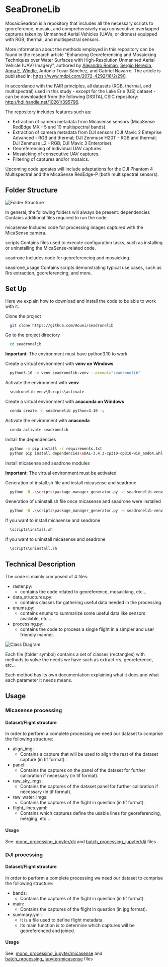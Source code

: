 # SeaDroneLib

MosaicSeadron is a repository that includes all the necessary scripts to georeference, mosaic, and comprehensively map consecutive overlapped captures taken by Unmanned Aerial Vehicles (UAVs, or drones) equipped with RGB, thermal, and multispectral sensors. 

More information about the methods employed in this repository can be found in the research article "Enhancing Georeferencing and Mosaicking Techniques over Water Surfaces with High-Resolution Unmanned Aerial Vehicle (UAV) Imagery", authored by [Alejandro Román](https://github.com/alrova96), [Sergio Heredia](https://github.com/Aouei), [Anna E. Windle](https://github.com/aewindle110), Antonio Tovar Sánchez, and Gabriel Navarro. The article is published in: https://www.mdpi.com/2072-4292/16/2/290. 

In accordance with the FAIR principles, all datasets (RGB, thermal, and multispectral) used in this study - except for the Lake Erie (US) dataset - can be downloaded from the following DIGITAL.CSIC repository: http://hdl.handle.net/10261/395796.

The repository includes features such as:
- Extraction of camera metadata from Micasense sensors (MicaSense RedEdge MX - 5 and 10 multispectral bands).
- Extraction of camera metadata from DJI sensors (DJI Mavic 2 Enteprise Advanced - RGB and thermal; DJI Zenmuse H20T - RGB and thermal; DJI Zenmuse L2 - RGB; DJI Mavic 3 Enterprise).
- Georeferencing of individual UAV captures.
- Mosaicking of consecutive UAV captures.
- Filtering of captures and/or mosaics.

Upcoming code updates will include adaptations for the DJI Phantom 4 Multispectral and the MicaSense RedEdge-P (both multispectral sensors).

## Folder Structure


<img src="/captures/Folder_structure.png" alt="Folder Structure" title="Folder Structure">

In general, the following folders will always be present:
dependencies
Contains additional files required to run the code.

micasense
Includes code for processing images captured with the MicaSense camera.

scripts
Contains files used to execute configuration tasks, such as installing or uninstalling the MicaSense-related code.

seadrone
Includes code for georeferencing and mosaicking.

seadrone_usage
Contains scripts demonstrating typical use cases, such as Rrs extraction, georeferencing, and more.

## Set Up
Here we explain how to download and install the code to be able to work with it.

Clone the project

```bash
  git clone https://github.com/Aouei/seadronelib
```

Go to the project directory

```bash
  cd seadronelib
```

**Important**: The environment must have python3.10 to work.

Create a virtual environment with **venv on Windows**
```bash
  python3.10 -m venv seadronelib-venv --prompt="seadronelib"
```

Activate the environment with **venv**
```bash
  seadronelib-venv\Scripts\activate
```

Create a virtual environment with **anaconda on Windows**
```bash
  conda create -n seadronelib python=3.10 -y
```

Activate the environment with **anaconda**
```bash
  conda activate seadronelib
```

Install the dependencies
```bash
  python -m pip install -r requirements.txt
  python pip install dependencies\GDAL-3.4.3-cp310-cp310-win_amd64.whl 
```

Install micasense and seadrone modules

**Important**: The virtual environment must be activated

Generation of install.sh file and install micasense and seadrone
```bash
  python -B .\scripts\package_manager_generator.py -e seadronelib-venv -p micasense,seadrone -i 1 -ri 1
```

Generation of uninstall.sh file once micasense and seadrone were installed
```bash
  python -B .\scripts\package_manager_generator.py -e seadronelib-venv -p micasense,seadrone -u 1
```

If you want to install micasense and seadrone
```bash
  \scripts\install.sh

```
If you want to uninstall micasense and seadrone
```bash
  \scripts\uninstall.sh
```
## Technical Description

The code is mainly composed of 4 files:
- raster.py: 
  - contains the code related to georeference, mosaicking, etc...
- data_structures.py: 
  - contains classes for gathering useful data needed in the processing.
- enums.py: 
  - contains enums to summarize some useful data like sensors available, etc...
- processing.py: 
  - contains the code to process a single flight in a simpler and user friendly manner.

<img src="/captures/Class_diagram.jpg" alt="Class Diagram" title="Class Diagram">

Each file (folder symbol) contains a set of classes (rectangles) with methods to solve the needs we have such as extract rrs, georeference, etc...

Each method has its own documentation explaining what it does and what each parameter it needs means.
## Usage

### Micasense processing
#### Dataset/Flight structure
In order to perform a complete processing we need our dataset to comprise the following structure:

- align_img: 
  - Contains a capture that will be used to align the rest of the dataset capture (in tif format).
- panel: 
  - Contains the captures on the panel of the dataset for further calibration if necessary (in tif format).
- raw_sky_imgs: 
  - Contains the captures of the dataset panel for further calibration if necessary (in tif format).
- raw_water_imgs: 
  - Contains the captures of the flight in question (in tif format).
- flight_lines.yaml: 
  - Contains which captures define the usable lines for georeferencing, merging, etc...

#### Usage
See: [mono_processing_jupyter/dji](/seadrone_usage/mono_processing_jupyter/dji.ipynb) and [batch_processing_jupyter/dji](/seadrone_usage/batch_processing_jupyter/dji.ipynb) files

### DJI processing
#### Dataset/Flight structure
In order to perform a complete processing we need our dataset to comprise the following structure:

- bands: 
  - Contains the captures of the flight in question (in tif format).
- main: 
  - Contains the captures of the flight in question (in jpg format).
- summary.yml: 
  - It is a file used to define flight metadata. 
  - Its main function is to determine which captures will be georeferenced and joined.

#### Usage
See: [mono_processing_jupyter/micasense](/seadrone_usage/mono_processing_jupyter/micasense.ipynb) and [batch_processing_jupyter/micasense](/seadrone_usage/batch_processing_jupyter/micasense.ipynb) files
